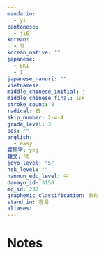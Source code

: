 ```yaml
---
mandarin:
  - yì
cantonese:
  - ji6
korean:
  - 역
korean_native: ""
japanese:
  - EKI
  - I
japanese_nanori: ""
vietnamese:
middle_chinese_initial: j
middle_chinese_final: iᴇk
stroke_count: 8
radical: 日
skip_number: 2-4-4
grade_level: 3
pos: ""
english:
  - easy
羅馬字: yeg
韓文: 역
joyo_level: "5"
hsk_level: ""
hanmun_edu_level: 中
danayo_id: 3150
mc_id: 237
graphemic_classification: 象形
stand_in: 容易
aliases:
---
```


# Notes
